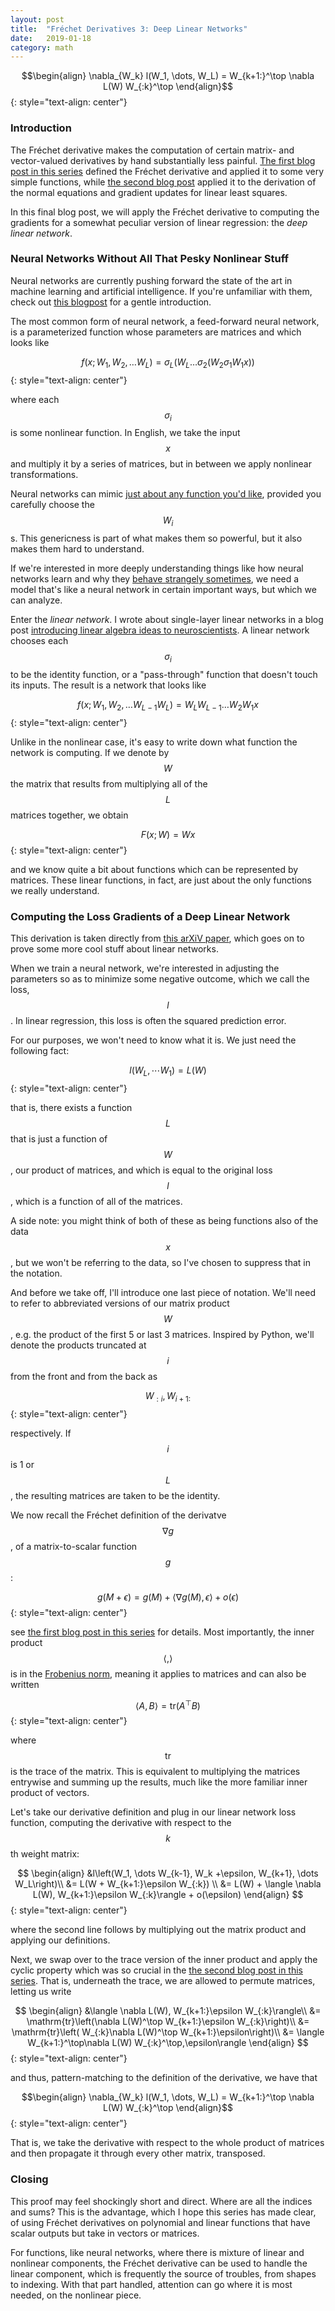 ```yaml
---
layout: post
title:	"Fréchet Derivatives 3: Deep Linear Networks"
date:	2019-01-18
category: math
---
```


$$\begin{align}
\nabla_{W_k} l(W_1, \dots, W_L) = W_{k+1:}^\top \nabla L(W) W_{:k}^\top
\end{align}$$
{: style="text-align: center"}

<!--exc-->

### Introduction

The Fréchet derivative makes the computation
of certain matrix- and vector-valued derivatives by hand
substantially less painful.
[The first blog post in this series]({{site.url}}/math/2018/03/06/frechet-derivative-introduction.html)
defined the Fréchet derivative and applied it to some very simple functions,
while
[the second blog post]({{site.url}}/math/2018/03/07/frechet-least-squares.html)
applied it to the derivation of the normal equations
and gradient updates for linear least squares.

In this final blog post,
we will apply the Fréchet derivative to
computing the gradients for a somewhat peculiar version of linear regression:
the _deep linear network_.

### Neural Networks Without All That Pesky Nonlinear Stuff

Neural networks are currently pushing forward the state of the art
in machine learning and artificial intelligence.
If you're unfamiliar with them, check out
[this blogpost]({{site.url}}/external/2018/10/31/neural-nets-colab.html)
for a gentle introduction.

The most common form of neural network, a feed-forward neural network,
is a parameterized function whose parameters are matrices
and which looks like

$$
f\left(x; W_1, W_2, \dots W_L\right) = \sigma_L \left( W_L \dots \sigma_2\left(W_2 \sigma_1 W_1 x\right)\right)
$$
{: style="text-align: center"}

where each $$\sigma_i$$ is some nonlinear function.
In English, we take the input $$x$$ and multiply it by a series of matrices,
but in between we apply nonlinear transformations.

Neural networks can mimic
[just about any function you'd like](http://neuralnetworksanddeeplearning.com/chap4.html),
provided you carefully choose the $$W_i$$s.
This genericness is part of what makes them so powerful, but it also makes them hard to understand.

If we're interested in more deeply understanding things like how neural networks learn and why they
[behave strangely sometimes](https://ml.berkeley.edu/blog/2018/01/10/adversarial-examples/),
we need a model that's like a neural network in certain important ways, but which we can analyze.

Enter the _linear network_.
I wrote about single-layer linear networks in a blog post
[introducing linear algebra ideas to neuroscientists]({{site.url}}/math/2017/08/17/linear-algebra-for-neuroscientists.html).
A linear network chooses each $$\sigma_i$$ to be the identity function,
or a "pass-through" function  that doesn't touch its inputs.
The result is a network that looks like

$$
f\left(x; W_1, W_2, \dots W_{L-1} W_L\right) = W_L W_{L-1} \dots W_2 W_1 x
$$
{: style="text-align: center"}

Unlike in the nonlinear case, it's easy to write down what function the network is computing.
If we denote by $$W$$ the matrix that results from multiplying all of the $$L$$ matrices together,
we obtain

$$
F\left(x; W\right) = Wx
$$
{: style="text-align: center"}

and we know quite a bit about functions which can be represented by matrices.
These linear functions, in fact, are just about the only functions we really understand.

### Computing the Loss Gradients of a Deep Linear Network

This derivation is taken directly from
[this arXiV paper](https://arxiv.org/abs/1712.01473),
which goes on to prove some more cool stuff about linear networks.

When we train a neural network,
we're interested in adjusting the parameters so as to minimize some negative outcome,
which we call the loss, $$l$$.
In linear regression, this loss is often the squared prediction error.

For our purposes, we won't need to know what it is.
We just need the following fact:

$$
l\left(W_L, \cdots W_1\right) = L(W)
$$
{: style="text-align: center"}

that is, there exists a function $$L$$ that is just a function of $$W$$,
our product of matrices, and which is equal to the original loss $$l$$,
which is a function of all of the matrices.

A side note:
you might think of both of these as being functions also of the data $$x$$,
but we won't be referring to the data, so I've chosen to suppress that in the notation.

And before we take off, I'll introduce one last piece of notation.
We'll need to refer to abbreviated versions of our matrix product $$W$$,
e.g. the product of the first 5 or last 3 matrices.
Inspired by Python, we'll denote the products truncated at $$i$$
from the front and from the back as

$$
W_{:i}, W_{i+1:}
$$
{: style="text-align: center"}

respectively.
If $$i$$ is 1 or $$L$$,
the resulting matrices are taken to be the identity.

We now recall the Fréchet definition of the derivatve
$$\nabla g$$,
of a matrix-to-scalar function $$g$$:

$$
g(M + \epsilon) = g(M) + \langle\nabla g(M), \epsilon\rangle + o(\epsilon)
$$
{: style="text-align: center"}

see
[the first blog post in this series]({{site.url}}/math/2018/03/06/frechet-derivative-introduction.html)
for details.
Most importantly, the inner product $$\langle , \rangle$$ is in the
[Frobenius norm]({{site.url}}/math/2018/02/28/how-big-is-a-matrix.html),
meaning it applies to matrices and can also be written

$$
\langle A, B \rangle = \mathrm{tr}\left(A^\top B\right)
$$
{: style="text-align: center"}

where $$\mathrm{tr}$$ is the trace of the matrix.
This is equivalent to multiplying the matrices entrywise and summing up the results,
much like the more familiar inner product of vectors.

Let's take our derivative definition and plug in our linear network loss function,
computing the derivative with respect to the $$k$$th weight matrix:

$$
\begin{align}
&l\left(W_1, \dots W_{k-1}, W_k +\epsilon, W_{k+1}, \dots W_L\right)\\
&= L(W + W_{k+1:}\epsilon W_{:k}) \\
&= L(W) + \langle \nabla L(W), W_{k+1:}\epsilon W_{:k}\rangle + o(\epsilon)
\end{align}
$$
{: style="text-align: center"}

where the second line follows by multiplying out the matrix product and applying our definitions.

Next, we swap over to the trace version of the inner product and apply the cyclic property
which was so crucial in the
[the second blog post in this series]({{site.url}}/math/2018/03/07/frechet-least-squares.html).
That is, underneath the trace, we are allowed to permute matrices,
letting us write

$$
\begin{align}
&\langle \nabla L(W), W_{k+1:}\epsilon W_{:k}\rangle\\
&= \mathrm{tr}\left(\nabla L(W)^\top W_{k+1:}\epsilon W_{:k}\right)\\
&= \mathrm{tr}\left( W_{:k}\nabla L(W)^\top W_{k+1:}\epsilon\right)\\
&= \langle W_{k+1:}^\top\nabla L(W) W_{:k}^\top,\epsilon\rangle
\end{align}
$$
{: style="text-align: center"}

and thus, pattern-matching to the definition of the derivative, we have that

$$\begin{align}
\nabla_{W_k} l(W_1, \dots, W_L) = W_{k+1:}^\top \nabla L(W) W_{:k}^\top
\end{align}$$
{: style="text-align: center"}

That is, we take the derivative with respect to the whole product of matrices
and then propagate it through every other matrix, transposed.

### Closing

This proof may feel shockingly short and direct.
Where are all the indices and sums?
This is the advantage, which I hope this series has made clear,
of using Fréchet derivatives on polynomial and linear functions
that have scalar outputs but take in vectors or matrices.

For functions, like neural networks, where there is mixture of linear and nonlinear components,
the Fréchet derivative can be used to handle the linear component,
which is frequently the source of troubles, from shapes to indexing.
With that part handled, attention can go where it is most needed,
on the nonlinear piece.
